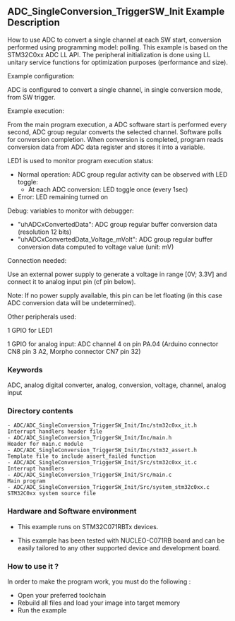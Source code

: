 ## <b>ADC_SingleConversion_TriggerSW_Init Example Description</b>

How to use ADC to convert a single channel at each SW start,
conversion performed using programming model: polling.
This example is based on the STM32C0xx ADC LL API.
The peripheral initialization is done using LL unitary service functions
for optimization purposes (performance and size).

Example configuration:

ADC is configured to convert a single channel, in single conversion mode,
from SW trigger.

Example execution:

From the main program execution, a ADC software start is performed
every second, ADC group regular converts the selected channel.
Software polls for conversion completion.
When conversion is completed, program reads conversion data from ADC data register
and stores it into a variable.

LED1 is used to monitor program execution status:

- Normal operation: ADC group regular activity can be observed with LED toggle:
  - At each ADC conversion: LED toggle once (every 1sec)
- Error: LED remaining turned on

Debug: variables to monitor with debugger:

- "uhADCxConvertedData": ADC group regular buffer conversion data (resolution 12 bits)
- "uhADCxConvertedData_Voltage_mVolt": ADC group regular buffer conversion data computed to voltage value (unit: mV)

Connection needed:

Use an external power supply to generate a voltage in range [0V; 3.3V]
and connect it to analog input pin (cf pin below).

Note: If no power supply available, this pin can be let floating (in this case
      ADC conversion data will be undetermined).

Other peripherals used:

  1 GPIO for LED1

  1 GPIO for analog input: ADC channel 4 on pin PA.04 (Arduino connector CN8 pin 3 A2, Morpho connector CN7 pin 32)

### <b>Keywords</b>

ADC, analog digital converter, analog, conversion, voltage, channel, analog input

### <b>Directory contents</b>

    - ADC/ADC_SingleConversion_TriggerSW_Init/Inc/stm32c0xx_it.h          Interrupt handlers header file
    - ADC/ADC_SingleConversion_TriggerSW_Init/Inc/main.h                  Header for main.c module
    - ADC/ADC_SingleConversion_TriggerSW_Init/Inc/stm32_assert.h          Template file to include assert_failed function
    - ADC/ADC_SingleConversion_TriggerSW_Init/Src/stm32c0xx_it.c          Interrupt handlers
    - ADC/ADC_SingleConversion_TriggerSW_Init/Src/main.c                  Main program
    - ADC/ADC_SingleConversion_TriggerSW_Init/Src/system_stm32c0xx.c      STM32C0xx system source file


### <b>Hardware and Software environment</b>

  - This example runs on STM32C071RBTx devices.

  - This example has been tested with NUCLEO-C071RB board and can be
    easily tailored to any other supported device and development board.

### <b>How to use it ?</b>

In order to make the program work, you must do the following :

 - Open your preferred toolchain
 - Rebuild all files and load your image into target memory
 - Run the example

